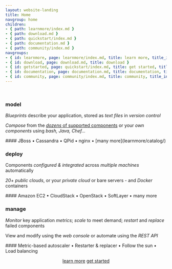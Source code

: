 ```yaml
---
layout: website-landing
title: Home
navgroup: home
children:
- { path: learnmore/index.md }
- { path: download.md }
- { path: quickstart/index.md }
- { path: documentation.md }
- { path: community/index.md }
navgroups:
- { id: learnmore, page: learnmore/index.md, title: learn more, title_in_menu: Learn More }
- { id: download, page: download.md, title: download }
- { id: getstarted, page: quickstart/index.md, title: get started, title_in_menu: Get Started }
- { id: documentation, page: documentation.md, title: documentation, title_in_menu: All Documentation }
- { id: community, page: community/index.md, title: community, title_in_menu: Community Home }
---
```


<div class="jumbotron">
<div id="apachebrooklynbanner">&nbsp;</div>

<div class="row">
<div class="col-md-4" markdown="1">

### model

*Blueprints* describe your application, stored as *text files* in *version control*

*Compose* from the [*dozens* of supported components](learnmore/catalog/) or your *own components* using *bash, Java, Chef...*

<div class="text-muted" markdown="1">
#### JBoss &bull; Cassandra &bull; QPid &bull; nginx &bull; [many more](learnmore/catalog/)
</div>

</div>
<div class="col-md-4" markdown="1">

### deploy

Components *configured &amp; integrated* across *multiple machines* automatically

*20+ public clouds*, or your *private cloud* or bare servers - and *Docker* containers

<div class="text-muted" markdown="1">
#### Amazon EC2 &bull; CloudStack &bull; OpenStack &bull; SoftLayer &bull; many more
</div>

</div>
<div class="col-md-4" markdown="1">

### manage

*Monitor* key application *metrics*; *scale* to meet demand; *restart* and *replace* failed components

View and modify using the *web console* or automate using the *REST API*

<div class="text-muted" markdown="1">
#### Metric-based autoscaler &bull; Restarter &amp; replacer &bull; Follow the sun &bull; Load balancing 
</div>

</div>
</div><!-- row -->

<div style="text-align: center" markdown="1">

<a class="btn btn-primary btn-lg" role="button" href="learnmore/">learn more</a>
<a class="btn btn-primary btn-lg" role="button" href="quickstart/">get started</a>

</div>

</div><!-- jumbotron -->
